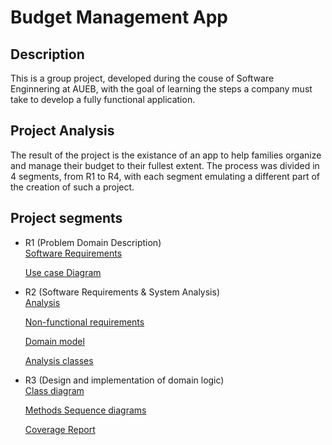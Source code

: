# Budget Management App

## Description
This is a group project, developed during the couse of Software Enginnering at AUEB, with the goal of learning the steps a company must take to develop a fully functional application.

## Project Analysis
The result of the project is the existance of an app to help families organize and manage their budget to their fullest extent. The process was divided in 4 segments, from R1 to R4, with each segment emulating a different part of the creation of such a project. 

## Project segments
* R1 (Problem Domain Description)\
  [Software Requirements](/docs/markdown/r1-software-requirements.md)

  [Use case Diagram](/docs/markdown/uml/requirements/r1-use-case-diagram.jpg)

* R2 (Software Requirements & System Analysis)\
  [Analysis](/docs/markdown/r2.md)

  [Non-functional requirements](/docs/markdown/non-functional-requirements.md)

  [Domain model](/docs/markdown/uml/requirements/domain-model.jpg)
  
  [Analysis classes](/docs/markdown/uml/requirements/analysis-classes.jpg)

* R3 (Design and implementation of domain logic)\
 [Class diagram](/docs/markdown/uml/design/class-diagram.jpg)

  [Methods Sequence diagrams](/docs/markdown/r3-methods-sequence-diagrams%20.md)

  [Coverage Report](/docs/coverage-reports/domain-coverage.png)
